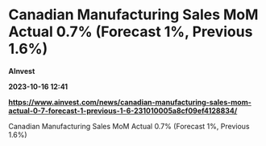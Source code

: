 # Canadian Manufacturing Sales MoM Actual 0.7% (Forecast 1%, Previous 1.6%)
**AInvest**

**2023-10-16 12:41**

**https://www.ainvest.com/news/canadian-manufacturing-sales-mom-actual-0-7-forecast-1-previous-1-6-231010005a8cf09ef4128834/**

Canadian Manufacturing Sales MoM Actual 0.7% (Forecast 1%, Previous 1.6%)